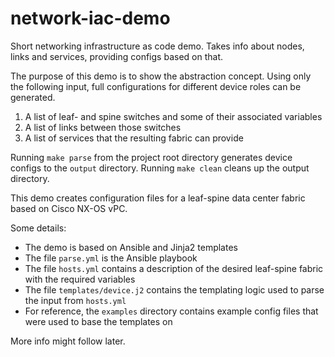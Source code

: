 # network-iac-demo
Short networking infrastructure as code demo. Takes info about nodes, links and services, providing configs based on that.  

The purpose of this demo is to show the abstraction concept. Using only the following input, full configurations for different device roles can be generated.
1. A list of leaf- and spine switches and some of their associated variables
2. A list of links between those switches
3. A list of services that the resulting fabric can provide

Running `make parse` from the project root directory generates device configs to the `output` directory. Running `make clean` cleans up the output directory.  

This demo creates configuration files for a leaf-spine data center fabric based on Cisco NX-OS vPC.

Some details:
- The demo is based on Ansible and Jinja2 templates
- The file `parse.yml` is the Ansible playbook
- The file `hosts.yml` contains a description of the desired leaf-spine fabric with the required variables
- The file `templates/device.j2` contains the templating logic used to parse the input from `hosts.yml`
- For reference, the `examples` directory contains example config files that were used to base the templates on

More info might follow later.  
